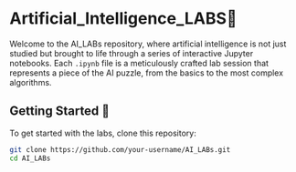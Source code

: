 # Artificial_Intelligence_LABS:brain:

Welcome to the AI_LABs repository, where artificial intelligence is not just studied but brought to life through a series of interactive Jupyter notebooks. Each `.ipynb` file is a meticulously crafted lab session that represents a piece of the AI puzzle, from the basics to the most complex algorithms.

## Getting Started :rocket:

To get started with the labs, clone this repository:

```bash
git clone https://github.com/your-username/AI_LABs.git
cd AI_LABs
